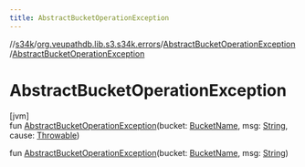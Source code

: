 ```yaml
---
title: AbstractBucketOperationException
---
```

//[s34k](../../../index.html)/[org.veupathdb.lib.s3.s34k.errors](../index.html)/[AbstractBucketOperationException](index.html)/[AbstractBucketOperationException](-abstract-bucket-operation-exception.html)



# AbstractBucketOperationException



[jvm]\
fun [AbstractBucketOperationException](-abstract-bucket-operation-exception.html)(bucket: [BucketName](../../org.veupathdb.lib.s3.s34k.fields/-bucket-name/index.html), msg: [String](https://kotlinlang.org/api/latest/jvm/stdlib/kotlin/-string/index.html), cause: [Throwable](https://kotlinlang.org/api/latest/jvm/stdlib/kotlin/-throwable/index.html))

fun [AbstractBucketOperationException](-abstract-bucket-operation-exception.html)(bucket: [BucketName](../../org.veupathdb.lib.s3.s34k.fields/-bucket-name/index.html), msg: [String](https://kotlinlang.org/api/latest/jvm/stdlib/kotlin/-string/index.html))




